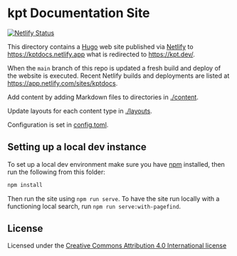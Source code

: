 # kpt Documentation Site

[![Netlify Status](https://api.netlify.com/api/v1/badges/57cfe7e6-fce7-4a0e-b00b-f6cc68b3f506/deploy-status)](https://app.netlify.com/projects/kptdocs/deploys)

This directory contains a [Hugo](https://gohugo.io) web site published via [Netlify](https://www.netlify.com/) to
<https://kptdocs.netlify.app> what is redirected to <https://kpt.dev/>.

When the `main` branch of this repo is updated a fresh build and deploy of the website is executed. Recent Netlify
builds and deployments are listed at <https://app.netlify.com/sites/kptdocs>.

Add content by adding Markdown files to directories in [./content](./content).

Update layouts for each content type in [./layouts](./layouts/).

Configuration is set in [config.toml](./config.toml).

## Setting up a local dev instance

To set up a local dev environment make sure you have [npm](https://www.npmjs.com/) installed, then run the following
from this folder:

```sh
npm install
```

Then run the site using `npm run serve`. To have the site run locally with a functioning local search, run
`npm run serve:with-pagefind`.

## License

Licensed under the [Creative Commons Attribution 4.0 International license](LICENSE-documentation)
